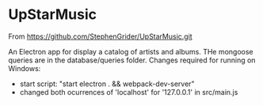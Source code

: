 # UpStarMusic

From https://github.com/StephenGrider/UpStarMusic.git

An Electron app for display a catalog of artists and albums. THe mongoose queries are in the database/queries folder. Changes required for running on Windows:

* start script: "start electron . && webpack-dev-server"
* changed both ocurrences of 'localhost' for '127.0.0.1' in src/main.js